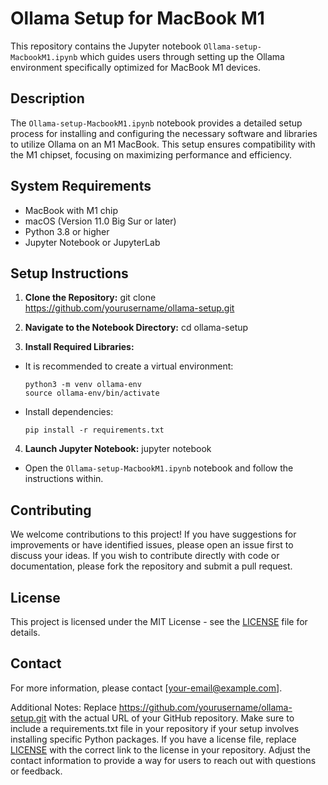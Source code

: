 
# Ollama Setup for MacBook M1

This repository contains the Jupyter notebook `Ollama-setup-MacbookM1.ipynb` which guides users through setting up the Ollama environment specifically optimized for MacBook M1 devices.

## Description

The `Ollama-setup-MacbookM1.ipynb` notebook provides a detailed setup process for installing and configuring the necessary software and libraries to utilize Ollama on an M1 MacBook. This setup ensures compatibility with the M1 chipset, focusing on maximizing performance and efficiency.

## System Requirements

- MacBook with M1 chip
- macOS (Version 11.0 Big Sur or later)
- Python 3.8 or higher
- Jupyter Notebook or JupyterLab

## Setup Instructions

1. **Clone the Repository:**
git clone https://github.com/yourusername/ollama-setup.git

2. **Navigate to the Notebook Directory:**
cd ollama-setup

3. **Install Required Libraries:**
- It is recommended to create a virtual environment:
  ```
  python3 -m venv ollama-env
  source ollama-env/bin/activate
  ```
- Install dependencies:
  ```
  pip install -r requirements.txt
  ```

4. **Launch Jupyter Notebook:**
jupyter notebook

- Open the `Ollama-setup-MacbookM1.ipynb` notebook and follow the instructions within.

## Contributing

We welcome contributions to this project! If you have suggestions for improvements or have identified issues, please open an issue first to discuss your ideas. If you wish to contribute directly with code or documentation, please fork the repository and submit a pull request.

## License

This project is licensed under the MIT License - see the [LICENSE](LICENSE) file for details.

## Contact

For more information, please contact [your-email@example.com].

Additional Notes:
Replace https://github.com/yourusername/ollama-setup.git with the actual URL of your GitHub repository.
Make sure to include a requirements.txt file in your repository if your setup involves installing specific Python packages.
If you have a license file, replace [LICENSE](LICENSE) with the correct link to the license in your repository.
Adjust the contact information to provide a way for users to reach out with questions or feedback.
